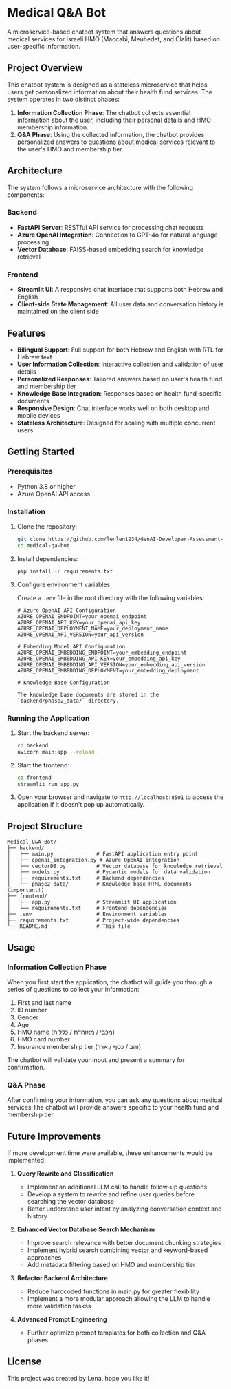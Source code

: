 # Medical Q&A Bot

A microservice-based chatbot system that answers questions about medical services for Israeli HMO (Maccabi, Meuhedet, and Clalit) based on user-specific information.

## Project Overview

This chatbot system is designed as a stateless microservice that helps users get personalized information about their health fund services. The system operates in two distinct phases:

1. **Information Collection Phase**: The chatbot collects essential information about the user, including their personal details and HMO membership information.
2. **Q&A Phase**: Using the collected information, the chatbot provides personalized answers to questions about medical services relevant to the user's HMO and membership tier.

## Architecture

The system follows a microservice architecture with the following components:

### Backend
- **FastAPI Server**: RESTful API service for processing chat requests
- **Azure OpenAI Integration**: Connection to GPT-4o for natural language processing
- **Vector Database**: FAISS-based embedding search for knowledge retrieval

### Frontend
- **Streamlit UI**: A responsive chat interface that supports both Hebrew and English
- **Client-side State Management**: All user data and conversation history is maintained on the client side

## Features

- **Bilingual Support**: Full support for both Hebrew and English with RTL for Hebrew text
- **User Information Collection**: Interactive collection and validation of user details
- **Personalized Responses**: Tailored answers based on user's health fund and membership tier
- **Knowledge Base Integration**: Responses based on health fund-specific documents
- **Responsive Design**: Chat interface works well on both desktop and mobile devices
- **Stateless Architecture**: Designed for scaling with multiple concurrent users

## Getting Started

### Prerequisites

- Python 3.8 or higher
- Azure OpenAI API access

### Installation

1. Clone the repository:
   ```bash
   git clone https://github.com/lenlen1234/GenAI-Developer-Assessment-Assignment-for-KPMG.git
   cd medical-qa-bot
   ```

2. Install dependencies:
   ```bash
   pip install -r requirements.txt
   ```

3. Configure environment variables:
   
   Create a `.env` file in the root directory with the following variables:
   ```
   # Azure OpenAI API Configuration
   AZURE_OPENAI_ENDPOINT=your_openai_endpoint
   AZURE_OPENAI_API_KEY=your_openai_api_key
   AZURE_OPENAI_DEPLOYMENT_NAME=your_deployment_name
   AZURE_OPENAI_API_VERSION=your_api_version

   # Embedding Model API Configuration
   AZURE_OPENAI_EMBEDDING_ENDPOINT=your_embedding_endpoint
   AZURE_OPENAI_EMBEDDING_API_KEY=your_embedding_api_key
   AZURE_OPENAI_EMBEDDING_API_VERSION=your_embedding_api_version
   AZURE_OPENAI_EMBEDDING_DEPLOYMENT=your_embedding_deployment
   
   # Knowledge Base Configuration
   
   The knowledge base documents are stored in the `backend/phase2_data/` directory. 

### Running the Application

1. Start the backend server:
   ```bash
   cd backend
   uvicorn main:app --reload
   ```

2. Start the frontend:
   ```bash
   cd frontend
   streamlit run app.py
   ```

3. Open your browser and navigate to `http://localhost:8501` to access the application if it doesn't pop up automatically.

## Project Structure

```
Medical_Q&A_Bot/
├── backend/
│   ├── main.py              # FastAPI application entry point
│   ├── openai_integration.py # Azure OpenAI integration
│   ├── vectorDB.py          # Vector database for knowledge retrieval
│   ├── models.py            # Pydantic models for data validation
│   ├── requirements.txt     # Backend dependencies
│   └── phase2_data/         # Knowledge base HTML documents (important!)
├── frontend/
│   ├── app.py               # Streamlit UI application
│   └── requirements.txt     # Frontend dependencies
├── .env                     # Environment variables
├── requirements.txt         # Project-wide dependencies
└── README.md                # This file
```

## Usage

### Information Collection Phase
When you first start the application, the chatbot will guide you through a series of questions to collect your information:
1. First and last name
2. ID number
3. Gender
4. Age
5. HMO name (מכבי / מאוחדת / כללית)
6. HMO card number
7. Insurance membership tier (זהב / כסף / ארד)

The chatbot will validate your input and present a summary for confirmation.

### Q&A Phase
After confirming your information, you can ask any questions about medical services
The chatbot will provide answers specific to your health fund and membership tier.

## Future Improvements

If more development time were available, these enhancements would be implemented:

1. **Query Rewrite and Classification**
   - Implement an additional LLM call to handle follow-up questions
   - Develop a system to rewrite and refine user queries before searching the vector database
   - Better understand user intent by analyzing conversation context and history

2. **Enhanced Vector Database Search Mechanism**
   - Improve search relevance with better document chunking strategies
   - Implement hybrid search combining vector and keyword-based approaches
   - Add metadata filtering based on HMO and membership tier

3. **Refactor Backend Architecture**
   - Reduce hardcoded functions in main.py for greater flexibility
   - Implement a more modular approach allowing the LLM to handle more validation taskss

4. **Advanced Prompt Engineering**
   - Further optimize prompt templates for both collection and Q&A phases

## License
This project was created by Lena, hope you like it!
